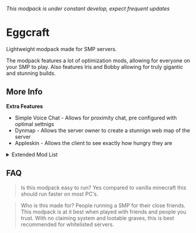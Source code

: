  *This modpack is under constant develop, expect frequent updates*
# Eggcraft
Lightweight modpack made for SMP servers.

The modpack features a lot of optimization mods, allowing for everyone on your SMP to play. Also features Iris and Bobby allowing for truly gigantic and stunning builds.

## More Info
**Extra Features**
 * Simple Voice Chat - Allows for proximity chat, pre configured with optimal settnigs
 * Dynmap - Allows the server owner to create a stunnign web map of the server
 * Appleskin - Allows the client to see exactly how hungry they are

<details>
<summary>Extended Mod List</summary>

Iris Shaders

Sodium

Starlight (Fabric)

Indium

Entity Culling

FerriteCore

Mouse Tweaks

Sodium Extra

Balm

Memory Leak Fix

Reese's Sodium Options

Simple Voice Chat

Dynmap®

oωo (owo-lib)

BSL Shaders

Complementary Reimagined

Rethinking Voxels

Bobby

AppleSkin

Lithium

Mod Menu

LazyDFU
</details>

## FAQ
 > Is this modpack easy to run?
 > Yes compared to vanilla minecraft this should run faster on most PC's.

 > Who is this made for?
 > People running a SMP for their close friends. This modpack is at it best when played with friends and people you trust. With no claiming system and lootable graves, this is best recommended for whitelisted servers.

